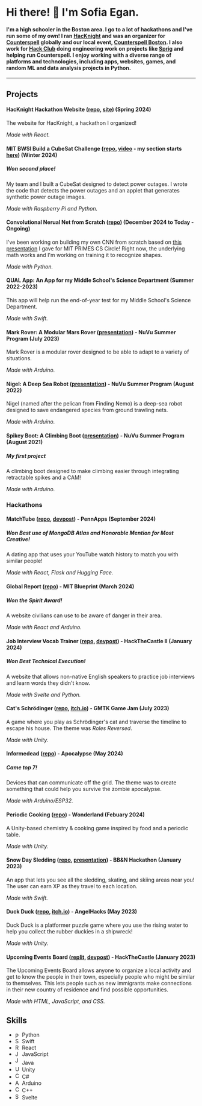 # Hi there! 👋 I'm Sofia Egan.

#### I'm a high schooler in the Boston area. I go to a lot of hackathons and I've run some of my own! I ran [HacKnight](https://hacknight.co/) and was an organizer for [Counterspell](https://counterspell.hackclub.com) globally and our local event, [Counterspell Boston](https://counterspell.hackclub.com/boston). I also work for [Hack Club](https://hackclub.com) doing engineering work on projects like [Sprig](https://sprig.hackclub.com) and helping run Counterspell. I enjoy working with a diverse range of platforms and technologies, including apps, websites, games, and random ML and data analysis projects in Python.

---

## Projects

#### HacKnight Hackathon Website ([repo](https://github.com/EerierGosling/HacKnight), [site](https://hacknight.co/)) (Spring 2024)
The website for HacKnight, a hackathon I organized!

_Made with React._


#### MIT BWSI Build a CubeSat Challenge ([repo](https://github.com/ItsMeNoobieboy/KnightSat), [video](https://youtu.be/pVJEY5oZk4g?si=a1RX_y11sp9JEGzc&t=9722) - my section starts [here](https://youtu.be/pVJEY5oZk4g?si=dBxargf3CjGuLSLZ&t=9988)) (Winter 2024)
##### Won second place!
My team and I built a CubeSat designed to detect power outages. I wrote the code that detects the power outages and an applet that generates synthetic power outage images.

_Made with Raspberry Pi and Python._

#### Convolutional Nerual Net from Scratch ([repo](https://github.com/EerierGosling/Convolutional-Neural-Network)) (December 2024 to Today - Ongoing)
I've been working on building my own CNN from scratch based on [this presentation](https://math.mit.edu/research/highschool/primes/materials/2024/December/2-5-Egan.pdf) I gave for MIT PRIMES CS Circle! Right now, the underlying math works and I'm working on training it to recognize shapes.

_Made with Python._


#### QUAL App: An App for my Middle School's Science Department (Summer 2022-2023)
This app will help run the end-of-year test for my Middle School's Science Department.

_Made with Swift._

#### Mark Rover: A Modular Mars Rover ([presentation](https://docs.google.com/presentation/d/1dubXn3H92zlAgE315F2llNSzRbir0hmS52xVyEhy9DI/)) - NuVu Summer Program (July 2023)
Mark Rover is a modular rover designed to be able to adapt to a variety of situations.

_Made with Arduino._

#### Nigel: A Deep Sea Robot ([presentation](https://docs.google.com/presentation/d/1hF5GwGTGZKrF80mlp128KA3_qe08fYb1O4ZtxzqGCfE)) - NuVu Summer Program (August 2022)
Nigel (named after the pelican from Finding Nemo) is a deep-sea robot designed to save endangered species from ground trawling nets.

_Made with Arduino._

#### Spikey Boot: A Climbing Boot ([presentation](https://cambridge.nuvustudio.com/posts/602793-final-presentation)) - NuVu Summer Program (August 2021)
##### My first project
A climbing boot designed to make climbing easier through integrating retractable spikes and a CAM!

_Made with Arduino._

### Hackathons

#### MatchTube ([repo](https://github.com/EerierGosling/MatchTube), [devpost](https://devpost.com/software/matchtube)) - PennApps (September 2024)
##### Won _Best use of MongoDB Atlas_ and Honorable Mention for _Most Creative_!
A dating app that uses your YouTube watch history to match you with similar people!

_Made with React, Flask and Hugging Face._

#### Global Report ([repo](https://github.com/EerierGosling/Global-Report)) - MIT Blueprint (March 2024)
##### Won the _Spirit Award_!
A website civilians can use to be aware of danger in their area.

_Made with React and Arduino._

#### Job Interview Vocab Trainer ([repo](https://github.com/ItsMeNoobieboy/HackTheCastleII), [devpost](https://devpost.com/software/job-interview-simulator)) - HackTheCastle II (January 2024)
##### Won _Best Technical Execution_!
A website that allows non-native English speakers to practice job interviews and learn words they didn't know.

_Made with Svelte and Python._

#### Cat's Schrödinger ([repo](https://github.com/EerierGosling/Cats-Schrodinger), [itch.io](https://itsmenoobieboy.itch.io/cats-schrodinger)) - GMTK Game Jam (July 2023)
A game where you play as Schrödinger's cat and traverse the timeline to escape his house. The theme was _Roles Reversed_.

_Made with Unity._

#### Informedead ([repo](https://github.com/EerierGosling/Informedead)) - Apocalypse (May 2024)
##### Came top 7!
Devices that can communicate off the grid. The theme was to create something that could help you survive the zombie apocalypse.

_Made with Arduino/ESP32._

#### Periodic Cooking ([repo](https://github.com/EerierGosling/Periodic-Cooking)) - Wonderland (Febuary 2024)
A Unity-based chemistry & cooking game inspired by food and a periodic table.

_Made with Unity._

#### Snow Day Sledding ([repo](https://github.com/EerierGosling/Snow-Day-Sledding), [presentation](https://docs.google.com/presentation/d/1acBdPOdk9REWFreQ4EXicJParBPiaYJC-Tnyn3GmBP0/edit?usp=sharing)) - BB&N Hackathon (January 2023)
An app that lets you see all the sledding, skating, and skiing areas near you! The user can earn XP as they travel to each location.

_Made with Swift._

#### Duck Duck ([repo](https://github.com/EerierGosling/Duck-Duck), [itch.io](https://eeriergosling.itch.io/duckduck)) - AngelHacks (May 2023)
Duck Duck is a platformer puzzle game where you use the rising water to help you collect the rubber duckies in a shipwreck!

_Made with Unity._

#### Upcoming Events Board ([replit](https://replit.com/@SofiaEgan/Nobles-Hackathon?v=1), [devpost](https://devpost.com/software/upcoming-events-board)) - HackTheCastle (January 2023)
The Upcoming Events Board allows anyone to organize a local activity and get to know the people in their town, especially people who might be similar to themselves. This lets people such as new immigrants make connections in their new country of residence and find possible opportunities. 

_Made with HTML, JavaScript, and CSS._

## Skills

- <img src="https://upload.wikimedia.org/wikipedia/commons/thumb/c/c3/Python-logo-notext.svg/1869px-Python-logo-notext.svg.png" alt="Python Logo" style="display: inline-block; vertical-align: middle;" width="14" height="14"> Python
- <img src="https://developer.apple.com/assets/elements/icons/swift/swift-96x96_2x.png" alt="Swift Logo" width="14" height="14"> Swift
- <img src="https://upload.wikimedia.org/wikipedia/commons/thumb/a/a7/React-icon.svg/2300px-React-icon.svg.png" alt="React Logo" width="14" height="14"> React
- <img src="https://upload.wikimedia.org/wikipedia/commons/thumb/9/99/Unofficial_JavaScript_logo_2.svg/1920px-Unofficial_JavaScript_logo_2.svg.png" alt="JavaScript Logo" width="14" height="14"> JavaScript
- <img src="https://static-00.iconduck.com/assets.00/java-icon-756x1024-si1cd6qx.png" alt="Java Logo" width="14" height="20"> Java
- <img src="https://companieslogo.com/img/orig/U-ea48bc1d.png?t=1634728034" alt="Unity Logo" width="14" height="15"> Unity
- <img src="https://upload.wikimedia.org/wikipedia/commons/thumb/b/bd/Logo_C_sharp.svg/1200px-Logo_C_sharp.svg.png" alt="C# Logo" width="14" height="16"> C#
- <img src="https://brandslogos.com/wp-content/uploads/images/large/arduino-logo-1.png" alt="Arduino Logo" width="14" height="14"> Arduino
- <img src="https://upload.wikimedia.org/wikipedia/commons/thumb/1/18/ISO_C%2B%2B_Logo.svg/1822px-ISO_C%2B%2B_Logo.svg.png" alt="C++ Logo" width="14" height="16"> C++
- <img src="https://upload.wikimedia.org/wikipedia/commons/thumb/1/1b/Svelte_Logo.svg/1200px-Svelte_Logo.svg.png" alt="Svelte Logo" width="14" height="16"> Svelte
